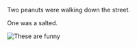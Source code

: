 Two peanuts were walking down the street.

One was a salted. <!-- .element: class="fragment" -->

![These are funny](https://iamcarrico.github.io/dns-what-do-all-these-letters-mean/images/dad/birds.gif) <!-- .element: class="fragment" -->
